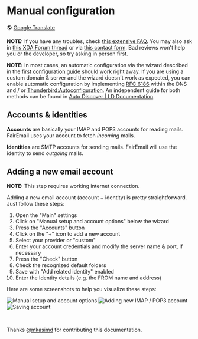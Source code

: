 # Manual configuration

&#x1F30E; [Google Translate](https://translate.google.com/translate?sl=en&u=https%3A%2F%2Fgithub.com%2FM66B%2FFairEmail%2Fblob%2Fmaster%2Ftutorials%2FMANUAL-CONFIG.md)

**NOTE:** If you have any troubles, check [this extensive FAQ](https://github.com/M66B/FairEmail/blob/master/FAQ.md).
You may also ask in [this XDA Forum thread](https://forum.xda-developers.com/t/app-5-0-fairemail-fully-featured-open-source-privacy-oriented-email-app.3824168/)
or via [this contact form](https://contact.faircode.eu/?product=fairemailsupport). Bad reviews won't help you or the developer, so try asking in person first.

**NOTE:** In most cases, an automatic configuration via the wizard described in the [first configuration guide](https://github.com/M66B/FairEmail/blob/master/tutorials/FIRST-CONFIG.md) should work right away. If you are using a custom domain & server and the wizard doesn't work as expected, you can enable automatic configuration by implementing [RFC 6186](https://datatracker.ietf.org/doc/html/rfc6186) within the DNS and / or [Thunderbird:Autoconfiguration](https://wiki.mozilla.org/Thunderbird:Autoconfiguration). An independent guide for both methods can be found in [Auto Discover | LD Documentation](https://doc.ld-online.net/e-mail/auto-discover).

## Accounts & identities

**Accounts** are basically your IMAP and POP3 accounts for reading mails. FairEmail uses your account to fetch _incoming_ mails.

**Identities** are SMTP accounts for sending mails. FairEmail will use the identity to send _outgoing_ mails.

## Adding a new email account

**NOTE:** This step requires working internet connection.

Adding a new email account (account + identity) is pretty straightforward. Just follow these steps:

1. Open the "Main" settings
2. Click on "Manual setup and account options" below the wizard
3. Press the "Accounts" button
4. Click on the "+" icon to add a new account
5. Select your provider or "custom"
6. Enter your account credentials and modify the server name & port, if necessary
7. Press the "Check" button
8. Check the recognized default folders
9. Save with "Add related identity" enabled
10. Enter the Identity details (e.g. the FROM name and address)

Here are some screenshots to help you visualize these steps:

![Manual setup and account options](images/manualconf-01.png)
![Adding new IMAP / POP3 account](images/manualconf-02.png)
![Saving account](images/manualconf-03.png)

<br>

Thanks @[mkasimd](https://github.com/mkasimd/) for contributing this documentation.
